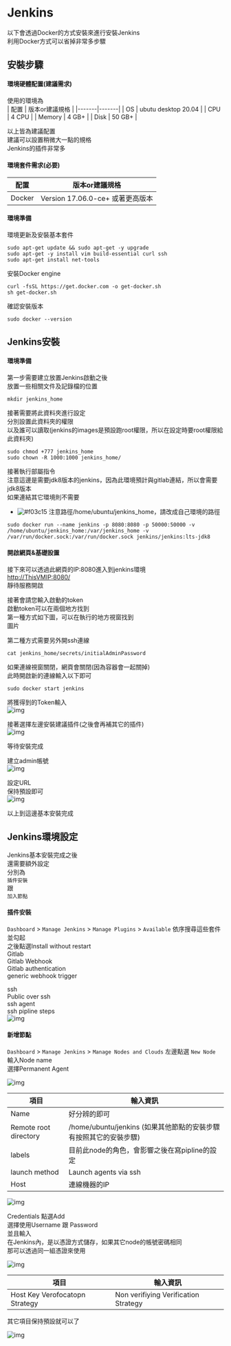 # Jenkins    

以下會透過Docker的方式安裝來進行安裝Jenkins  
利用Docker方式可以省掉非常多步驟  


## 安裝步驟  

#### 環境硬體配置(建議需求)  
使用的環境為  
 | 配置 | 版本or建議規格 | 
|-------|-------|
| OS | ubutu desktop 20.04 |
| CPU |  4 CPU |
| Memory  | 4 GB+ |
| Disk  | 50 GB+ |  

以上皆為建議配置  
建議可以設置稍微大一點的規格  
Jenkins的插件非常多  

#### 環境套件需求(必要)  
 | 配置 | 版本or建議規格 | 
|-------|-------|
| Docker | Version 17.06.0-ce+ 或著更高版本 |

#### 環境準備  

環境更新及安裝基本套件  
```
sudo apt-get update && sudo apt-get -y upgrade
sudo apt-get -y install vim build-essential curl ssh
sudo apt-get install net-tools
```

安裝Docker engine    
```
curl -fsSL https://get.docker.com -o get-docker.sh
sh get-docker.sh
```

確認安裝版本
```
sudo docker --version
```

## Jenkins安裝  

#### 環境準備  
第一步需要建立放置Jenkins啟動之後  
放置一些相關文件及記錄檔的位置  
```
mkdir jenkins_home
```

接著需要將此資料夾進行設定  
分別設置此資料夾的權限  
以及誰可以讀取(jenkins的images是預設跑root權限，所以在設定時要root權限給此資料夾)  
```
sudo chmod +777 jenkins_home
sudo chown -R 1000:1000 jenkins_home/
```

接著執行部屬指令  
注意這邊是需要jdk8版本的jenkins，因為此環境預計與gitlab連結，所以會需要jdk8版本  
如果連結其它環境則不需要  
- ![#f03c15](https://via.placeholder.com/15/f03c15/000000?text=+) 
注意路徑/home/ubuntu/jenkins_home，請改成自己環境的路徑  
  
```
sudo docker run --name jenkins -p 8080:8080 -p 50000:50000 -v /home/ubuntu/jenkins_home:/var/jenkins_home -v /var/run/docker.sock:/var/run/docker.sock jenkins/jenkins:lts-jdk8
```
#### 開啟網頁&基礎設置  
接下來可以透過此網頁的IP:8080進入到jenkins環境  
<http://ThisVMIP:8080/>  
靜待服務開啟  

接著會請您輸入啟動的token  
啟動token可以在兩個地方找到  
第一種方式如下圖，可以在執行的地方視窗找到  
圖片  

第二種方式需要另外開ssh連線  
```
cat jenkins_home/secrets/initialAdminPassword
```

如果連線視窗關閉，網頁會關閉(因為容器會一起關掉)  
此時開啟新的連線輸入以下即可  
```
sudo docker start jenkins
```

將獲得到的Token輸入  
![img](https://github.com/ReSin-Yan/Kubernetes-Opensource-Project/blob/main/CICD/Jenkins/cicd/input%20token.PNG)   

接著選擇左邊安裝建議插件(之後會再補其它的插件)  
![img](https://github.com/ReSin-Yan/Kubernetes-Opensource-Project/blob/main/CICD/Jenkins/cicd/install%20suggested%20plugin.PNG)   

等待安裝完成

建立admin帳號  
![img](https://github.com/ReSin-Yan/Kubernetes-Opensource-Project/blob/main/CICD/Jenkins/cicd/creat%20admin.PNG)   

設定URL  
保持預設即可  
![img](https://github.com/ReSin-Yan/Kubernetes-Opensource-Project/blob/main/CICD/Jenkins/cicd/set%20URL.PNG)   

以上到這邊基本安裝完成  


## Jenkins環境設定  
Jenkins基本安裝完成之後  
還需要額外設定  
分別為  
`插件安裝`  
跟  
`加入節點`


#### 插件安裝  

`Dashboard` >  `Manage Jenkins` > `Manage Plugins` > `Available`
依序搜尋這些套件並勾起  
之後點選Install without restart  
Gitlab  
Gitlab Webhook  
Gitlab authentication  
generic webhook trigger  

ssh  
Public over ssh  
ssh agent  
ssh pipline steps  
![img](https://github.com/ReSin-Yan/Kubernetes-Opensource-Project/blob/main/CICD/Jenkins/cicd/plugin.PNG)   

#### 新增節點

`Dashboard` >  `Manage Jenkins` > `Manage Nodes and Clouds` 左邊點選 `New Node`  
輸入Node name  
選擇Permanent Agent  

![img](https://github.com/ReSin-Yan/Kubernetes-Opensource-Project/blob/main/CICD/Jenkins/cicd/addnode1.PNG)   



 | 項目 | 輸入資訊 | 
|-------|-------|
| Name | 好分辨的即可 |
| Remote root directory | /home/ubuntu/jenkins  (如果其他節點的安裝步驟有按照其它的安裝步驟) |
| labels | 目前此node的角色，會影響之後在寫pipline的設定 |
| launch method | Launch agents via ssh |
| Host | 連線機器的IP |

![img](https://github.com/ReSin-Yan/Kubernetes-Opensource-Project/blob/main/CICD/Jenkins/cicd/addnode2.PNG)   


Credentials 點選Add  
選擇使用Username 跟 Password  
並且輸入  
在Jenkins內，是以憑證方式儲存，如果其它node的帳號密碼相同  
那可以透過同一組憑證來使用  

![img](https://github.com/ReSin-Yan/Kubernetes-Opensource-Project/blob/main/CICD/Jenkins/cicd/addnode4.PNG)   



 | 項目 | 輸入資訊 | 
|-------|-------|
| Host Key Verofocatopn Strategy | Non verifiying Verification Strategy |

其它項目保持預設就可以了  

![img](https://github.com/ReSin-Yan/Kubernetes-Opensource-Project/blob/main/CICD/Jenkins/cicd/addnode3.PNG)   
